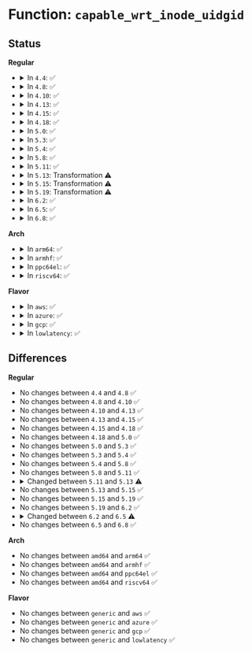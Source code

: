 # Function: <code>capable_wrt_inode_uidgid</code>

## Status
<b>Regular</b>
<ul>
<li>
<details>
<summary>In <code>4.4</code>: ✅</summary>

```c
bool capable_wrt_inode_uidgid(const struct inode *inode, int cap);
```

**Collision:** Unique Global

**Inline:** No

**Transformation:** False

**Instances:**

```
In kernel/capability.c (ffffffff8108a360)
Location: kernel/capability.c:442
Inline: False
Direct callers:
  - fs/namei.c:may_delete
  - fs/attr.c:setattr_copy
  - fs/attr.c:inode_change_ok
  - fs/attr.c:inode_change_ok
  - fs/attr.c:inode_change_ok
```
**Symbols:**

```
ffffffff8108a360-ffffffff8108a3c3: capable_wrt_inode_uidgid (STB_GLOBAL)
```
</details>
</li>
<li>
<details>
<summary>In <code>4.8</code>: ✅</summary>

```c
bool capable_wrt_inode_uidgid(const struct inode *inode, int cap);
```

**Collision:** Unique Global

**Inline:** No

**Transformation:** False

**Instances:**

```
In kernel/capability.c (ffffffff8108d300)
Location: kernel/capability.c:468
Inline: False
Direct callers:
  - fs/namei.c:may_delete
  - fs/inode.c:should_remove_suid
  - fs/attr.c:setattr_copy
  - fs/attr.c:inode_change_ok
  - fs/attr.c:inode_change_ok
  - fs/attr.c:inode_change_ok
```
**Symbols:**

```
ffffffff8108d300-ffffffff8108d368: capable_wrt_inode_uidgid (STB_GLOBAL)
```
</details>
</li>
<li>
<details>
<summary>In <code>4.10</code>: ✅</summary>

```c
bool capable_wrt_inode_uidgid(const struct inode *inode, int cap);
```

**Collision:** Unique Global

**Inline:** No

**Transformation:** False

**Instances:**

```
In kernel/capability.c (ffffffff81092730)
Location: kernel/capability.c:482
Inline: False
Direct callers:
  - fs/namei.c:may_delete
  - fs/inode.c:should_remove_suid
  - fs/attr.c:setattr_copy
  - fs/attr.c:setattr_prepare
  - fs/attr.c:setattr_prepare
  - fs/attr.c:setattr_prepare
  - fs/posix_acl.c:posix_acl_update_mode
```
**Symbols:**

```
ffffffff81092730-ffffffff8109277d: capable_wrt_inode_uidgid (STB_GLOBAL)
```
</details>
</li>
<li>
<details>
<summary>In <code>4.13</code>: ✅</summary>

```c
bool capable_wrt_inode_uidgid(const struct inode *inode, int cap);
```

**Collision:** Unique Global

**Inline:** No

**Transformation:** False

**Instances:**

```
In kernel/capability.c (ffffffff8108f870)
Location: kernel/capability.c:482
Inline: False
Direct callers:
  - fs/namei.c:may_delete
  - fs/inode.c:should_remove_suid
  - fs/attr.c:setattr_copy
  - fs/attr.c:setattr_prepare
  - fs/attr.c:setattr_prepare
  - fs/attr.c:setattr_prepare
  - fs/posix_acl.c:posix_acl_update_mode
  - security/commoncap.c:cap_inode_removexattr
  - security/commoncap.c:cap_convert_nscap
  - security/commoncap.c:cap_convert_nscap
```
**Symbols:**

```
ffffffff8108f870-ffffffff8108f8bd: capable_wrt_inode_uidgid (STB_GLOBAL)
```
</details>
</li>
<li>
<details>
<summary>In <code>4.15</code>: ✅</summary>

```c
bool capable_wrt_inode_uidgid(const struct inode *inode, int cap);
```

**Collision:** Unique Global

**Inline:** No

**Transformation:** False

**Instances:**

```
In kernel/capability.c (ffffffff81096730)
Location: kernel/capability.c:483
Inline: False
Direct callers:
  - fs/namei.c:may_delete
  - fs/inode.c:should_remove_suid
  - fs/attr.c:setattr_copy
  - fs/attr.c:setattr_prepare
  - fs/attr.c:setattr_prepare
  - fs/attr.c:setattr_prepare
  - fs/posix_acl.c:posix_acl_update_mode
  - security/commoncap.c:cap_inode_removexattr
  - security/commoncap.c:cap_convert_nscap
  - security/commoncap.c:cap_convert_nscap
```
**Symbols:**

```
ffffffff81096730-ffffffff8109677d: capable_wrt_inode_uidgid (STB_GLOBAL)
```
</details>
</li>
<li>
<details>
<summary>In <code>4.18</code>: ✅</summary>

```c
bool capable_wrt_inode_uidgid(const struct inode *inode, int cap);
```

**Collision:** Unique Global

**Inline:** No

**Transformation:** False

**Instances:**

```
In kernel/capability.c (ffffffff81099c40)
Location: kernel/capability.c:483
Inline: False
Direct callers:
  - fs/namei.c:may_delete
  - fs/inode.c:inode_init_owner
  - fs/attr.c:setattr_copy
  - fs/attr.c:setattr_prepare
  - fs/attr.c:setattr_prepare
  - fs/attr.c:setattr_prepare
  - fs/posix_acl.c:posix_acl_update_mode
  - security/commoncap.c:cap_inode_removexattr
  - security/commoncap.c:cap_convert_nscap
  - security/commoncap.c:cap_convert_nscap
```
**Symbols:**

```
ffffffff81099c40-ffffffff81099c94: capable_wrt_inode_uidgid (STB_GLOBAL)
```
</details>
</li>
<li>
<details>
<summary>In <code>5.0</code>: ✅</summary>

```c
bool capable_wrt_inode_uidgid(const struct inode *inode, int cap);
```

**Collision:** Unique Global

**Inline:** No

**Transformation:** False

**Instances:**

```
In kernel/capability.c (ffffffff810a1fd0)
Location: kernel/capability.c:485
Inline: False
Direct callers:
  - fs/namei.c:may_delete
  - fs/inode.c:inode_init_owner
  - fs/attr.c:setattr_copy
  - fs/attr.c:setattr_prepare
  - fs/attr.c:setattr_prepare
  - fs/attr.c:setattr_prepare
  - fs/posix_acl.c:posix_acl_update_mode
  - security/commoncap.c:cap_inode_removexattr
  - security/commoncap.c:cap_convert_nscap
  - security/commoncap.c:cap_convert_nscap
```
**Symbols:**

```
ffffffff810a1fd0-ffffffff810a2019: capable_wrt_inode_uidgid (STB_GLOBAL)
```
</details>
</li>
<li>
<details>
<summary>In <code>5.3</code>: ✅</summary>

```c
bool capable_wrt_inode_uidgid(const struct inode *inode, int cap);
```

**Collision:** Unique Global

**Inline:** No

**Transformation:** False

**Instances:**

```
In kernel/capability.c (ffffffff810a6a00)
Location: kernel/capability.c:502
Inline: False
Direct callers:
  - fs/namei.c:may_delete
  - fs/inode.c:inode_init_owner
  - fs/attr.c:setattr_copy
  - fs/attr.c:setattr_prepare
  - fs/attr.c:setattr_prepare
  - fs/attr.c:setattr_prepare
  - fs/posix_acl.c:posix_acl_update_mode
  - security/commoncap.c:cap_inode_removexattr
  - security/commoncap.c:cap_convert_nscap
  - security/commoncap.c:cap_convert_nscap
```
**Symbols:**

```
ffffffff810a6a00-ffffffff810a6a4c: capable_wrt_inode_uidgid (STB_GLOBAL)
```
</details>
</li>
<li>
<details>
<summary>In <code>5.4</code>: ✅</summary>

```c
bool capable_wrt_inode_uidgid(const struct inode *inode, int cap);
```

**Collision:** Unique Global

**Inline:** No

**Transformation:** False

**Instances:**

```
In kernel/capability.c (ffffffff810acfe0)
Location: kernel/capability.c:502
Inline: False
Direct callers:
  - fs/namei.c:may_delete
  - fs/inode.c:inode_init_owner
  - fs/attr.c:setattr_copy
  - fs/attr.c:setattr_prepare
  - fs/attr.c:setattr_prepare
  - fs/attr.c:setattr_prepare
  - fs/posix_acl.c:posix_acl_update_mode
  - security/commoncap.c:cap_inode_removexattr
  - security/commoncap.c:cap_convert_nscap
  - security/commoncap.c:cap_convert_nscap
```
**Symbols:**

```
ffffffff810acfe0-ffffffff810ad02c: capable_wrt_inode_uidgid (STB_GLOBAL)
```
</details>
</li>
<li>
<details>
<summary>In <code>5.8</code>: ✅</summary>

```c
bool capable_wrt_inode_uidgid(const struct inode *inode, int cap);
```

**Collision:** Unique Global

**Inline:** No

**Transformation:** False

**Instances:**

```
In kernel/capability.c (ffffffff810b4850)
Location: kernel/capability.c:502
Inline: False
Direct callers:
  - fs/namei.c:may_delete
  - fs/inode.c:inode_init_owner
  - fs/attr.c:setattr_copy
  - fs/attr.c:setattr_prepare
  - fs/attr.c:setattr_prepare
  - fs/attr.c:setattr_prepare
  - fs/posix_acl.c:posix_acl_update_mode
  - security/commoncap.c:cap_inode_removexattr
  - security/commoncap.c:cap_convert_nscap
  - security/commoncap.c:cap_convert_nscap
```
**Symbols:**

```
ffffffff810b4850-ffffffff810b48b1: capable_wrt_inode_uidgid (STB_GLOBAL)
```
</details>
</li>
<li>
<details>
<summary>In <code>5.11</code>: ✅</summary>

```c
bool capable_wrt_inode_uidgid(const struct inode *inode, int cap);
```

**Collision:** Unique Global

**Inline:** No

**Transformation:** False

**Instances:**

```
In kernel/capability.c (ffffffff810afa50)
Location: kernel/capability.c:502
Inline: False
Direct callers:
  - fs/namei.c:may_delete
  - fs/inode.c:inode_init_owner
  - fs/attr.c:setattr_copy
  - fs/attr.c:setattr_prepare
  - fs/attr.c:setattr_prepare
  - fs/attr.c:setattr_prepare
  - fs/posix_acl.c:posix_acl_update_mode
  - security/commoncap.c:cap_inode_removexattr
  - security/commoncap.c:cap_convert_nscap
  - security/commoncap.c:cap_convert_nscap
```
**Symbols:**

```
ffffffff810afa50-ffffffff810afab1: capable_wrt_inode_uidgid (STB_GLOBAL)
```
</details>
</li>
<li>
<details>
<summary>In <code>5.13</code>: Transformation ⚠️</summary>

```c
bool capable_wrt_inode_uidgid(struct user_namespace *mnt_userns, const struct inode *inode, int cap);
```

**Collision:** Unique Global

**Inline:** No

**Transformation:** True

**Instances:**

```
In kernel/capability.c (0)
Location: kernel/capability.c:504
Inline: False
Direct callers:
  - fs/inode.c:inode_init_owner
  - fs/attr.c:setattr_copy
  - fs/attr.c:setattr_prepare
  - fs/attr.c:setattr_prepare
  - fs/attr.c:setattr_prepare
  - fs/posix_acl.c:posix_acl_update_mode
  - fs/fuse/acl.c:fuse_set_acl
  - security/commoncap.c:cap_inode_removexattr
  - security/commoncap.c:cap_convert_nscap
  - security/commoncap.c:cap_convert_nscap
```
**Symbols:**

```
ffffffff81bcdadc-ffffffff81bcdaec: capable_wrt_inode_uidgid.cold (STB_LOCAL)
ffffffff810b1220-ffffffff810b1288: capable_wrt_inode_uidgid (STB_GLOBAL)
```
</details>
</li>
<li>
<details>
<summary>In <code>5.15</code>: Transformation ⚠️</summary>

```c
bool capable_wrt_inode_uidgid(struct user_namespace *mnt_userns, const struct inode *inode, int cap);
```

**Collision:** Unique Global

**Inline:** No

**Transformation:** True

**Instances:**

```
In kernel/capability.c (0)
Location: kernel/capability.c:504
Inline: False
Direct callers:
  - fs/inode.c:inode_init_owner
  - fs/attr.c:setattr_copy
  - fs/attr.c:setattr_prepare
  - fs/attr.c:setattr_prepare
  - fs/attr.c:setattr_prepare
  - fs/posix_acl.c:posix_acl_update_mode
  - fs/fuse/acl.c:fuse_set_acl
  - security/commoncap.c:cap_inode_removexattr
  - security/commoncap.c:cap_convert_nscap
  - security/commoncap.c:cap_convert_nscap
```
**Symbols:**

```
ffffffff81ca45c3-ffffffff81ca45d3: capable_wrt_inode_uidgid.cold (STB_LOCAL)
ffffffff810c32e0-ffffffff810c3348: capable_wrt_inode_uidgid (STB_GLOBAL)
```
</details>
</li>
<li>
<details>
<summary>In <code>5.19</code>: Transformation ⚠️</summary>

```c
bool capable_wrt_inode_uidgid(struct user_namespace *mnt_userns, const struct inode *inode, int cap);
```

**Collision:** Unique Global

**Inline:** No

**Transformation:** True

**Instances:**

```
In kernel/capability.c (0)
Location: kernel/capability.c:505
Inline: False
Direct callers:
  - fs/namei.c:__check_sticky
  - fs/inode.c:inode_init_owner
  - fs/attr.c:setattr_copy
  - fs/attr.c:setattr_prepare
  - fs/attr.c:setattr_prepare
  - fs/attr.c:setattr_prepare
  - fs/posix_acl.c:posix_acl_update_mode
  - fs/fuse/acl.c:fuse_set_acl
  - security/commoncap.c:cap_inode_removexattr
  - security/commoncap.c:cap_convert_nscap
  - security/commoncap.c:cap_convert_nscap
```
**Symbols:**

```
ffffffff81e53e46-ffffffff81e53e56: capable_wrt_inode_uidgid.cold (STB_LOCAL)
ffffffff810da820-ffffffff810da893: capable_wrt_inode_uidgid (STB_GLOBAL)
```
</details>
</li>
<li>
<details>
<summary>In <code>6.2</code>: ✅</summary>

```c
bool capable_wrt_inode_uidgid(struct user_namespace *mnt_userns, const struct inode *inode, int cap);
```

**Collision:** Unique Global

**Inline:** No

**Transformation:** False

**Instances:**

```
In kernel/capability.c (ffffffff810fa8f0)
Location: kernel/capability.c:505
Inline: False
Direct callers:
  - fs/namei.c:__check_sticky
  - fs/inode.c:mode_strip_sgid
  - fs/attr.c:setattr_prepare
  - fs/attr.c:setattr_prepare
  - fs/attr.c:setattr_prepare
  - fs/posix_acl.c:posix_acl_update_mode
  - fs/fuse/acl.c:fuse_set_acl
  - security/commoncap.c:cap_inode_removexattr
  - security/commoncap.c:cap_convert_nscap
```
**Symbols:**

```
ffffffff810fa8f0-ffffffff810fa96f: capable_wrt_inode_uidgid (STB_GLOBAL)
```
</details>
</li>
<li>
<details>
<summary>In <code>6.5</code>: ✅</summary>

```c
bool capable_wrt_inode_uidgid(struct mnt_idmap *idmap, const struct inode *inode, int cap);
```

**Collision:** Unique Global

**Inline:** No

**Transformation:** False

**Instances:**

```
In kernel/capability.c (ffffffff81106930)
Location: kernel/capability.c:493
Inline: False
Direct callers:
  - fs/namei.c:__check_sticky
  - fs/inode.c:mode_strip_sgid
  - fs/attr.c:setattr_prepare
  - fs/attr.c:setattr_prepare
  - fs/attr.c:setattr_prepare
  - fs/posix_acl.c:posix_acl_update_mode
  - fs/fuse/acl.c:fuse_set_acl
  - security/commoncap.c:cap_inode_removexattr
  - security/commoncap.c:cap_convert_nscap
  - security/commoncap.c:cap_convert_nscap
```
**Symbols:**

```
ffffffff81106930-ffffffff811069af: capable_wrt_inode_uidgid (STB_GLOBAL)
```
</details>
</li>
<li>
<details>
<summary>In <code>6.8</code>: ✅</summary>

```c
bool capable_wrt_inode_uidgid(struct mnt_idmap *idmap, const struct inode *inode, int cap);
```

**Collision:** Unique Global

**Inline:** No

**Transformation:** False

**Instances:**

```
In kernel/capability.c (ffffffff81110280)
Location: kernel/capability.c:493
Inline: False
Direct callers:
  - fs/namei.c:__check_sticky
  - fs/inode.c:mode_strip_sgid
  - fs/attr.c:setattr_prepare
  - fs/attr.c:setattr_prepare
  - fs/attr.c:setattr_prepare
  - fs/posix_acl.c:posix_acl_update_mode
  - fs/fuse/acl.c:fuse_set_acl
  - security/commoncap.c:cap_inode_removexattr
  - security/commoncap.c:cap_convert_nscap
  - security/commoncap.c:cap_convert_nscap
```
**Symbols:**

```
ffffffff81110280-ffffffff811102ff: capable_wrt_inode_uidgid (STB_GLOBAL)
```
</details>
</li>
</ul>
<b>Arch</b>
<ul>
<li>
<details>
<summary>In <code>arm64</code>: ✅</summary>

```c
bool capable_wrt_inode_uidgid(const struct inode *inode, int cap);
```

**Collision:** Unique Global

**Inline:** No

**Transformation:** False

**Instances:**

```
In kernel/capability.c (ffff800010106820)
Location: kernel/capability.c:502
Inline: False
Direct callers:
  - fs/namei.c:may_delete
  - fs/inode.c:inode_init_owner
  - fs/attr.c:setattr_prepare
  - fs/attr.c:setattr_prepare
  - fs/attr.c:setattr_prepare
  - fs/posix_acl.c:posix_acl_update_mode
  - security/commoncap.c:cap_inode_removexattr
  - security/commoncap.c:cap_convert_nscap
  - security/commoncap.c:cap_convert_nscap
```
**Symbols:**

```
ffff800010106820-ffff800010106888: capable_wrt_inode_uidgid (STB_GLOBAL)
```
</details>
</li>
<li>
<details>
<summary>In <code>armhf</code>: ✅</summary>

```c
bool capable_wrt_inode_uidgid(const struct inode *inode, int cap);
```

**Collision:** Unique Global

**Inline:** No

**Transformation:** False

**Instances:**

```
In kernel/capability.c (c036151c)
Location: kernel/capability.c:502
Inline: False
Direct callers:
  - fs/inode.c:inode_init_owner
  - fs/attr.c:setattr_copy
  - fs/attr.c:setattr_prepare
  - fs/attr.c:setattr_prepare
  - fs/attr.c:setattr_prepare
  - fs/posix_acl.c:posix_acl_update_mode
  - security/commoncap.c:cap_inode_removexattr
  - security/commoncap.c:cap_convert_nscap
  - security/commoncap.c:cap_convert_nscap
```
**Symbols:**

```
c036151c-c0361570: capable_wrt_inode_uidgid (STB_GLOBAL)
```
</details>
</li>
<li>
<details>
<summary>In <code>ppc64el</code>: ✅</summary>

```c
bool capable_wrt_inode_uidgid(const struct inode *inode, int cap);
```

**Collision:** Unique Global

**Inline:** No

**Transformation:** False

**Instances:**

```
In kernel/capability.c (c00000000014dc00)
Location: kernel/capability.c:502
Inline: False
Direct callers:
  - fs/namei.c:may_delete
  - fs/inode.c:inode_init_owner
  - fs/attr.c:setattr_copy
  - fs/attr.c:setattr_prepare
  - fs/attr.c:setattr_prepare
  - fs/attr.c:setattr_prepare
  - fs/posix_acl.c:posix_acl_update_mode
  - security/commoncap.c:cap_inode_removexattr
  - security/commoncap.c:cap_convert_nscap
  - security/commoncap.c:cap_convert_nscap
```
**Symbols:**

```
c00000000014dc00-c00000000014dc80: capable_wrt_inode_uidgid (STB_GLOBAL)
```
</details>
</li>
<li>
<details>
<summary>In <code>riscv64</code>: ✅</summary>

```c
bool capable_wrt_inode_uidgid(const struct inode *inode, int cap);
```

**Collision:** Unique Global

**Inline:** No

**Transformation:** False

**Instances:**

```
In kernel/capability.c (ffffffe0000cb592)
Location: kernel/capability.c:502
Inline: False
Direct callers:
  - fs/namei.c:may_delete
  - fs/inode.c:inode_init_owner
  - fs/attr.c:setattr_copy
  - fs/attr.c:setattr_prepare
  - fs/attr.c:setattr_prepare
  - fs/attr.c:setattr_prepare
  - fs/posix_acl.c:posix_acl_update_mode
  - security/commoncap.c:cap_inode_removexattr
  - security/commoncap.c:cap_convert_nscap
  - security/commoncap.c:cap_convert_nscap
```
**Symbols:**

```
ffffffe0000cb592-ffffffe0000cb5e6: capable_wrt_inode_uidgid (STB_GLOBAL)
```
</details>
</li>
</ul>
<b>Flavor</b>
<ul>
<li>
<details>
<summary>In <code>aws</code>: ✅</summary>

```c
bool capable_wrt_inode_uidgid(const struct inode *inode, int cap);
```

**Collision:** Unique Global

**Inline:** No

**Transformation:** False

**Instances:**

```
In kernel/capability.c (ffffffff810a7350)
Location: kernel/capability.c:502
Inline: False
Direct callers:
  - fs/namei.c:may_delete
  - fs/inode.c:inode_init_owner
  - fs/attr.c:setattr_copy
  - fs/attr.c:setattr_prepare
  - fs/attr.c:setattr_prepare
  - fs/attr.c:setattr_prepare
  - fs/posix_acl.c:posix_acl_update_mode
  - security/commoncap.c:cap_inode_removexattr
  - security/commoncap.c:cap_convert_nscap
  - security/commoncap.c:cap_convert_nscap
```
**Symbols:**

```
ffffffff810a7350-ffffffff810a739c: capable_wrt_inode_uidgid (STB_GLOBAL)
```
</details>
</li>
<li>
<details>
<summary>In <code>azure</code>: ✅</summary>

```c
bool capable_wrt_inode_uidgid(const struct inode *inode, int cap);
```

**Collision:** Unique Global

**Inline:** No

**Transformation:** False

**Instances:**

```
In kernel/capability.c (ffffffff81095d30)
Location: kernel/capability.c:502
Inline: False
Direct callers:
  - fs/namei.c:may_delete
  - fs/inode.c:inode_init_owner
  - fs/attr.c:setattr_copy
  - fs/attr.c:setattr_prepare
  - fs/attr.c:setattr_prepare
  - fs/attr.c:setattr_prepare
  - fs/posix_acl.c:posix_acl_update_mode
  - security/commoncap.c:cap_inode_removexattr
  - security/commoncap.c:cap_convert_nscap
  - security/commoncap.c:cap_convert_nscap
```
**Symbols:**

```
ffffffff81095d30-ffffffff81095d7c: capable_wrt_inode_uidgid (STB_GLOBAL)
```
</details>
</li>
<li>
<details>
<summary>In <code>gcp</code>: ✅</summary>

```c
bool capable_wrt_inode_uidgid(const struct inode *inode, int cap);
```

**Collision:** Unique Global

**Inline:** No

**Transformation:** False

**Instances:**

```
In kernel/capability.c (ffffffff810a68b0)
Location: kernel/capability.c:502
Inline: False
Direct callers:
  - fs/namei.c:may_delete
  - fs/inode.c:inode_init_owner
  - fs/attr.c:setattr_copy
  - fs/attr.c:setattr_prepare
  - fs/attr.c:setattr_prepare
  - fs/attr.c:setattr_prepare
  - fs/posix_acl.c:posix_acl_update_mode
  - security/commoncap.c:cap_inode_removexattr
  - security/commoncap.c:cap_convert_nscap
  - security/commoncap.c:cap_convert_nscap
```
**Symbols:**

```
ffffffff810a68b0-ffffffff810a68fc: capable_wrt_inode_uidgid (STB_GLOBAL)
```
</details>
</li>
<li>
<details>
<summary>In <code>lowlatency</code>: ✅</summary>

```c
bool capable_wrt_inode_uidgid(const struct inode *inode, int cap);
```

**Collision:** Unique Global

**Inline:** No

**Transformation:** False

**Instances:**

```
In kernel/capability.c (ffffffff810ae9e0)
Location: kernel/capability.c:502
Inline: False
Direct callers:
  - fs/namei.c:may_delete
  - fs/inode.c:inode_init_owner
  - fs/attr.c:setattr_copy
  - fs/attr.c:setattr_prepare
  - fs/attr.c:setattr_prepare
  - fs/attr.c:setattr_prepare
  - fs/posix_acl.c:posix_acl_update_mode
  - security/commoncap.c:cap_inode_removexattr
  - security/commoncap.c:cap_convert_nscap
  - security/commoncap.c:cap_convert_nscap
```
**Symbols:**

```
ffffffff810ae9e0-ffffffff810aea2c: capable_wrt_inode_uidgid (STB_GLOBAL)
```
</details>
</li>
</ul>

## Differences
<b>Regular</b>
<ul>
<li>
No changes between <code>4.4</code> and <code>4.8</code> ✅
</li>
<li>
No changes between <code>4.8</code> and <code>4.10</code> ✅
</li>
<li>
No changes between <code>4.10</code> and <code>4.13</code> ✅
</li>
<li>
No changes between <code>4.13</code> and <code>4.15</code> ✅
</li>
<li>
No changes between <code>4.15</code> and <code>4.18</code> ✅
</li>
<li>
No changes between <code>4.18</code> and <code>5.0</code> ✅
</li>
<li>
No changes between <code>5.0</code> and <code>5.3</code> ✅
</li>
<li>
No changes between <code>5.3</code> and <code>5.4</code> ✅
</li>
<li>
No changes between <code>5.4</code> and <code>5.8</code> ✅
</li>
<li>
No changes between <code>5.8</code> and <code>5.11</code> ✅
</li>
<li>
<details>
<summary>Changed between <code>5.11</code> and <code>5.13</code> ⚠️</summary>
<ul>
<li>
<b>Param added. </b>
<code>struct user_namespace *mnt_userns</code>
</li>
<li>
<b>Param reordered. </b>
<code>inode, cap</code> ➡️ <code>mnt_userns, inode, cap</code>
</li>
</ul>
</details>
</li>
<li>
No changes between <code>5.13</code> and <code>5.15</code> ✅
</li>
<li>
No changes between <code>5.15</code> and <code>5.19</code> ✅
</li>
<li>
No changes between <code>5.19</code> and <code>6.2</code> ✅
</li>
<li>
<details>
<summary>Changed between <code>6.2</code> and <code>6.5</code> ⚠️</summary>
<ul>
<li>
<b>Param added. </b>
<code>struct mnt_idmap *idmap</code>
</li>
<li>
<b>Param removed. </b>
<code>struct user_namespace *mnt_userns</code>
</li>
</ul>
</details>
</li>
<li>
No changes between <code>6.5</code> and <code>6.8</code> ✅
</li>
</ul>
<b>Arch</b>
<ul>
<li>
No changes between <code>amd64</code> and <code>arm64</code> ✅
</li>
<li>
No changes between <code>amd64</code> and <code>armhf</code> ✅
</li>
<li>
No changes between <code>amd64</code> and <code>ppc64el</code> ✅
</li>
<li>
No changes between <code>amd64</code> and <code>riscv64</code> ✅
</li>
</ul>
<b>Flavor</b>
<ul>
<li>
No changes between <code>generic</code> and <code>aws</code> ✅
</li>
<li>
No changes between <code>generic</code> and <code>azure</code> ✅
</li>
<li>
No changes between <code>generic</code> and <code>gcp</code> ✅
</li>
<li>
No changes between <code>generic</code> and <code>lowlatency</code> ✅
</li>
</ul>
